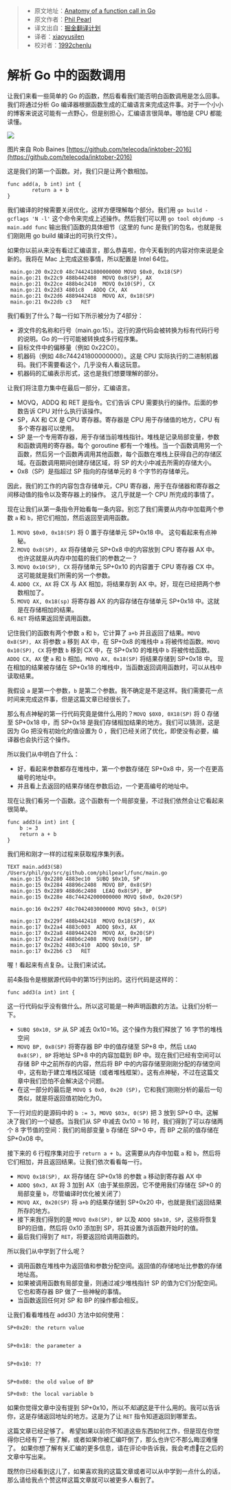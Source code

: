 > * 原文地址：[Anatomy of a function call in Go](https://syslog.ravelin.com/anatomy-of-a-function-call-in-go-f6fc81b80ecc#.povigaliw)
> * 原文作者：[Phil Pearl](https://syslog.ravelin.com/@philpearl?source=post_header_lockup)
> * 译文出自：[掘金翻译计划](https://github.com/xitu/gold-miner)
> * 译者：[xiaoyusilen](http://xiaoyu.world)
> * 校对者：[1992chenlu](https://github.com/1992chenlu)

# 解析 Go 中的函数调用 #

让我们来看一些简单的 Go 的函数，然后看看我们能否明白函数调用是怎么回事。我们将通过分析 Go 编译器根据函数生成的汇编语言来完成这件事。对于一个小小的博客来说这可能有一点野心，但是别担心，汇编语言很简单。哪怕是 CPU 都能读懂。

<img class="progressiveMedia-noscript js-progressiveMedia-inner" src="https://cdn-images-1.medium.com/max/800/1*CKK4XrLm3ylzsQzNbOaroQ.png">

图片来自 Rob Baines [https://github.com/telecoda/inktober-2016](https://github.com/telecoda/inktober-2016)

这是我们的第一个函数。对，我们只是让两个数相加。

```
func add(a, b int) int {
        return a + b
}
```

我们编译的时候需要关闭优化，这样方便理解每个部分。我们用 `go build -gcflags 'N -l'` 这个命令来完成上述操作。然后我们可以用 `go tool objdump -s main.add func` 输出我们函数的具体细节（这里的 func 是我们的包名，也就是我们刚刚用 go build 编译出的可执行文件）。

如果你以前从来没有看过汇编语言，那么恭喜啦，你今天看到的内容对你来说是全新的。我将在 Mac 上完成这些事情，所以配置是 Intel 64位。

```
 main.go:20 0x22c0 48c744241800000000 MOVQ $0x0, 0x18(SP)
 main.go:21 0x22c9 488b442408  MOVQ 0x8(SP), AX
 main.go:21 0x22ce 488b4c2410  MOVQ 0x10(SP), CX
 main.go:21 0x22d3 4801c8   ADDQ CX, AX
 main.go:21 0x22d6 4889442418  MOVQ AX, 0x18(SP)
 main.go:21 0x22db c3   RET
```

我们看到了什么？每一行如下所示被分为了4部分：

- 源文件的名称和行号（main.go:15）。这行的源代码会被转换为标有代码行号的说明。Go 的一行可能被转换成多行程序集。
- 目标文件中的偏移量（例如 0x22C0）。
- 机器码（例如 48c744241800000000）。这是 CPU 实际执行的二进制机器码。我们不需要看这个，几乎没有人看这玩意。
- 机器码的汇编表示形式，这也是我们想要理解的部分。

让我们将注意力集中在最后一部分，汇编语言。

- MOVQ，ADDQ 和 RET 是指令。它们告诉 CPU 需要执行的操作。后面的参数告诉 CPU 对什么执行该操作。
- SP，AX 和 CX 是 CPU 寄存器。寄存器是 CPU 用于存储值的地方，CPU 有多个寄存器可以使用。
- SP 是一个专用寄存器，用于存储当前堆栈指针。堆栈是记录局部变量，参数和函数调用的寄存器。每个 goroutine 都有一个堆栈。当一个函数调用另一个函数，然后另一个函数再调用其他函数，每个函数在堆栈上获得自己的存储区域。在函数调用期间创建存储区域，将 SP 的大小中减去所需的存储大小。
- 0x8（SP）是指超过 SP 指向的存储单元的 8 个字节的存储单元。

因此，我们的工作的内容包含存储单元，CPU 寄存器，用于在存储器和寄存器之间移动值的指令以及寄存器上的操作。 这几乎就是一个 CPU 所完成的事情了。

现在让我们从第一条指令开始看每一条内容。别忘了我们需要从内存中加载两个参数 `a` 和 `b`，把它们相加，然后返回至调用函数。

1. `MOVQ $0x0, 0x18(SP)` 将 0 置于存储单元 SP+0x18 中。 这句看起来有点神秘。
2. `MOVQ 0x8(SP), AX` 将存储单元 SP+0x8 中的内容放到 CPU 寄存器 AX 中。也许这就是从内存中加载的我们的参数之一？
3. `MOVQ 0x10(SP), CX` 将存储单元 SP+0x10 的内容置于 CPU 寄存器 CX 中。 这可能就是我们所需的另一个参数。
4. `ADDQ CX, AX` 将 CX 与 AX 相加，将结果存到 AX 中。好，现在已经把两个参数相加了。
5. `MOVQ AX, 0x18(sp)` 将寄存器 AX 的内容存储在存储单元 SP+0x18 中。这就是在存储相加的结果。
6. `RET` 将结果返回至调用函数。

记住我们的函数有两个参数 `a` 和 `b`，它计算了 `a+b` 并且返回了结果。`MOVQ 0x8(SP), AX` 将参数 `a` 移到 AX 中，在 SP+0x8 的堆栈中 `a` 将被传给函数。`MOVQ 0x10(SP), CX` 将参数 `b` 移到 CX 中，在 SP+0x10 的堆栈中 `b` 将被传给函数。`ADDQ CX, AX` 使 `a` 和 `b` 相加。`MOVQ AX, 0x18(SP)` 将结果存储到 SP+0x18 中。 现在相加的结果被存储在 SP+0x18 的堆栈中，当函数返回调用函数时，可以从栈中读取结果。

我假设 `a` 是第一个参数，`b` 是第二个参数。我不确定是不是这样。我们需要花一点时间来完成这件事，但是这篇文章已经很长了。

那么有点神秘的第一行代码究竟是做什么用的？`MOVQ $0X0, 0X18(SP)` 将 0 存储至 SP+0x18 中，而 SP+0x18 是我们存储相加结果的地方。我们可以猜测，这是因为 Go 把没有初始化的值设置为 0 ，我们已经关闭了优化，即使没有必要，编译器也会执行这个操作。

所以我们从中明白了什么：

- 好，看起来参数都存在堆栈中，第一个参数存储在 SP+0x8 中，另一个在更高编号的地址中。
- 并且看上去返回的结果存储在参数后边，一个更高编号的地址中。

现在让我们看另一个函数。这个函数有一个局部变量，不过我们依然会让它看起来很简单。

```
func add3(a int) int {
    b := 3
    return a + b
}
```

我们用和刚才一样的过程来获取程序集列表。

```
TEXT main.add3(SB) 
/Users/phil/go/src/github.com/philpearl/func/main.go
 main.go:15 0x2280 4883ec10  SUBQ $0x10, SP
 main.go:15 0x2284 48896c2408  MOVQ BP, 0x8(SP)
 main.go:15 0x2289 488d6c2408  LEAQ 0x8(SP), BP
 main.go:15 0x228e 48c744242000000000 MOVQ $0x0, 0x20(SP)
 
 main.go:16 0x2297 48c7042403000000 MOVQ $0x3, 0(SP)
 
 main.go:17 0x229f 488b442418  MOVQ 0x18(SP), AX
 main.go:17 0x22a4 4883c003  ADDQ $0x3, AX
 main.go:17 0x22a8 4889442420  MOVQ AX, 0x20(SP)
 main.go:17 0x22ad 488b6c2408  MOVQ 0x8(SP), BP
 main.go:17 0x22b2 4883c410  ADDQ $0x10, SP
 main.go:17 0x22b6 c3   RET
```

喔！看起来有点复杂。让我们来试试。

前4条指令是根据源代码中的第15行列出的。这行代码是这样的：

```
func add3(a int) int {
```

这一行代码似乎没有做什么。所以这可能是一种声明函数的方法。让我们分析一下。

- `SUBQ $0x10, SP` 从 SP 减去 0x10=16。这个操作为我们释放了 16 字节的堆栈空间
- `MOVQ BP, 0x8(SP)` 将寄存器 BP 中的值存储至 SP+8 中，然后 `LEAQ 0x8(SP), BP` 将地址 SP+8 中的内容加载到 BP 中。现在我们已经有空间可以存储 BP 中之前所存的内容，然后将 BP 中的内容存储至刚刚分配的存储空间中，这有助于建立堆栈区域链（或者堆栈框架）。这有点神秘，不过在这篇文章中我们恐怕不会解决这个问题。
- 在这一部分的最后是 `MOVQ $ 0x0, 0x20 (SP)`，它和我们刚刚分析的最后一句类似，就是将返回值初始化为0。

下一行对应的是源码中的 `b := 3`，`MOVQ $03x, 0(SP)` 把 3 放到 SP+0 中。这解决了我们的一个疑惑。当我们从 SP 中减去 0x10 = 16 时，我们得到了可以存储两个 8 字节值的空间：我们的局部变量 `b` 存储在 SP+0 中，而 BP 之前的值存储在 SP+0x08 中。

接下来的 6 行程序集对应于 `return a + b`。这需要从内存中加载 `a` 和 `b`，然后将它们相加，并且返回结果。让我们依次看看每一行。

- `MOVQ 0x18(SP), AX` 将存储在 SP+0x18 的参数 `a` 移动到寄存器 AX 中
- `ADDQ $0x3, AX` 将 3 加到 AX（由于某些原因，它不使用我们存储在 SP+0 的局部变量 `b`，尽管编译时优化被关闭了）
- `MOVQ AX, 0x20(SP)` 将 `a+b` 的结果存储到 SP+0x20 中，也就是我们返回结果所存的地方。
- 接下来我们得到的是 `MOVQ 0x8(SP), BP` 以及 `ADDQ $0x10, SP`，这些将恢复BP的旧值，然后将 0x10 添加到 SP，将其设置为该函数开始时的值。
- 最后我们得到了 `RET`，将要返回给调用函数的。

所以我们从中学到了什么呢？

- 调用函数在堆栈中为返回值和参数分配空间。返回值的存储地址比参数的存储地址高。
- 如果被调用函数有局部变量，则通过减少堆栈指针 SP 的值为它们分配空间。它也和寄存器 BP 做了一些神秘的事情。
- 当函数返回任何对 SP 和 BP 的操作都会相反。

让我们看看堆栈在 add3() 方法中如何使用：

```
SP+0x20: the return value


SP+0x18: the parameter a


SP+0x10: ??


SP+0x08: the old value of BP

SP+0x0: the local variable b
```

如果你觉得文章中没有提到 SP+0x10，所以不*知道*这是干什么用的。我可以告诉你，这是存储返回地址的地方。这是为了让 `RET` 指令知道返回到哪里去。

这篇文章已经足够了。 希望如果以前你不知道这些东西如何工作，但是现在你觉得你已经有了一些了解，或者如果你被汇编吓倒了，那么也许它不那么晦涩难懂了。 如果你想了解有关汇编的更多信息，请在评论中告诉我，我会考虑在之后的文章中写出来。

既然你已经看到这儿了，如果喜欢我的这篇文章或者可以从中学到一点什么的话，那么请给我点个赞这样这篇文章就可以被更多人看到了。